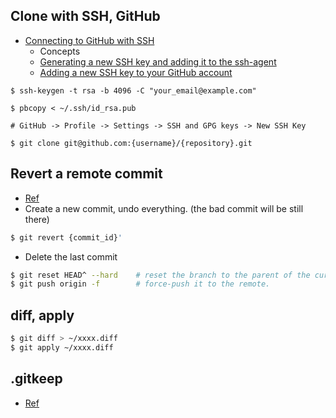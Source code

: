 ## Clone with SSH, GitHub

* [Connecting to GitHub with SSH](https://help.github.com/en/github/authenticating-to-github/connecting-to-github-with-ssh)
  * Concepts
  * [Generating a new SSH key and adding it to the ssh-agent](https://help.github.com/en/github/authenticating-to-github/generating-a-new-ssh-key-and-adding-it-to-the-ssh-agent)
  * [Adding a new SSH key to your GitHub account](https://help.github.com/en/github/authenticating-to-github/adding-a-new-ssh-key-to-your-github-account)
  
```
$ ssh-keygen -t rsa -b 4096 -C "your_email@example.com"

$ pbcopy < ~/.ssh/id_rsa.pub

# GitHub -> Profile -> Settings -> SSH and GPG keys -> New SSH Key

$ git clone git@github.com:{username}/{repository}.git
```

## Revert a remote commit

* [Ref](https://gist.github.com/gunjanpatel/18f9e4d1eb609597c50c2118e416e6a6)
* Create a new commit, undo everything. (the bad commit will be still there)
```sh
$ git revert {commit_id}'
```
* Delete the last commit
```sh
$ git reset HEAD^ --hard    # reset the branch to the parent of the current commit
$ git push origin -f        # force-push it to the remote.
```

## diff, apply

```sh
$ git diff > ~/xxxx.diff
$ git apply ~/xxxx.diff
```

## .gitkeep

* [Ref](https://stackoverflow.com/questions/7229885/what-are-the-differences-between-gitignore-and-gitkeep)
